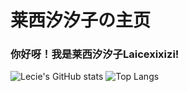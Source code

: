 # 莱西汐汐子の主页
### 你好呀！我是莱西汐汐子Laicexixizi!
![Lecie's GitHub stats](https://github-readme-stats.vercel.app/api?username=lxlacie)
![Top Langs](https://github-readme-stats.vercel.app/api/top-langs/?username=lxlacie)
